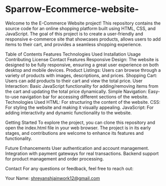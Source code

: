 # Sparrow-Ecommerce-website-
Welcome to the E-Commerce Website project! This repository contains the source code for an online shopping platform built using HTML, CSS, and JavaScript. The goal of this project is to create a user-friendly and responsive e-commerce site that showcases products, allows users to add items to their cart, and provides a seamless shopping experience.

Table of Contents
Features
Technologies Used
Installation
Usage
Contributing
License
Contact
Features
Responsive Design: The website is designed to be fully responsive, ensuring a great user experience on both desktop and mobile devices.
Product Listings: Users can browse through a variety of products with images, descriptions, and prices.
Shopping Cart: Users can add products to their cart and view the total price.
User Interaction: Basic JavaScript functionality for adding/removing items from the cart and updating the total price dynamically.
Simple Navigation: Easy-to-use navigation bar for accessing different sections of the website.
Technologies Used
HTML: For structuring the content of the website.
CSS: For styling the website and making it visually appealing.
JavaScript: For adding interactivity and dynamic functionality to the website.

Getting Started
To explore the project, you can clone this repository and open the index.html file in your web browser. The project is in its early stages, and contributions are welcome to enhance its features and functionality.

Future Enhancements
User authentication and account management.
Integration with payment gateways for real transactions.
Backend support for product management and order processing.

Contact
For any questions or feedback, feel free to reach out:

Your Name: shreyanshjainwork12@gmail.com
